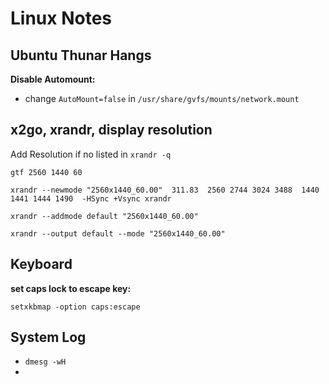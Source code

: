 # Linux Notes

## Ubuntu Thunar Hangs

**Disable Automount:**

* change `AutoMount=false` in `/usr/share/gvfs/mounts/network.mount`

## x2go, xrandr, display resolution

Add Resolution if no listed in `xrandr -q`
```
gtf 2560 1440 60

xrandr --newmode "2560x1440_60.00"  311.83  2560 2744 3024 3488  1440 1441 1444 1490  -HSync +Vsync xrandr

xrandr --addmode default "2560x1440_60.00"

xrandr --output default --mode "2560x1440_60.00"
```

## Keyboard

**set caps lock to escape key:**
```
setxkbmap -option caps:escape
```

## System Log

* `dmesg -wH`
* 
